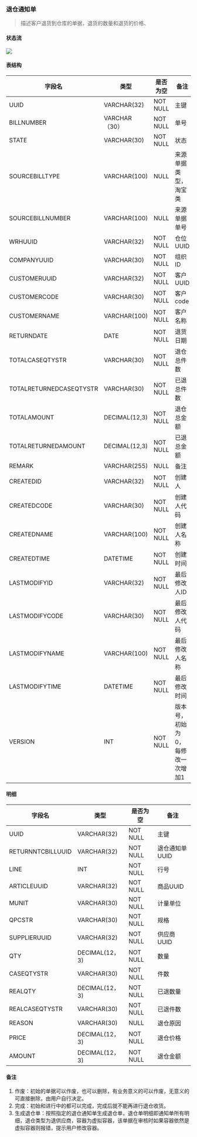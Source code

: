 ### 退仓通知单

> 描述客户退货到仓库的单据，退货的数量和退货的价格、

#### 状态流

![](../image/returnntcbill-state.png)

#### 表结构

字段名 | 类型 | 是否为空 | 备注
---|---|---|---
UUID | VARCHAR(32) | NOT NULL | 主键
BILLNUMBER | VARCHAR（30）| NOT NULL | 单号
STATE | VARCHAR(30) | NOT NULL | 状态
SOURCEBILLTYPE | VARCHAR(100) | NULL | 来源单据类型，淘宝类
SOURCEBILLNUMBER | VARCHAR(100) | NULL | 来源单据单号
WRHUUID | VARCHAR(32) | NOT NULL | 仓位UUID
COMPANYUUID | VARCHAR(30) | NOT NULL | 组织ID
CUSTOMERUUID | VARCHAR(32) | NOT NULL | 客户UUID
CUSTOMERCODE | VARCHAR(30) | NOT NULL | 客户code
CUSTOMERNAME | VARCHAR(100) | NOT NULL | 客户名称
RETURNDATE | DATE | NOT NULL | 退货日期
TOTALCASEQTYSTR | VARCHAR(30) | NOT NULL | 退仓总件数
TOTALRETURNEDCASEQTYSTR | VARCHAR(30) | NOT NULL | 已退总件数
TOTALAMOUNT | DECIMAL(12,3) | NOT NULL | 退仓总金额
TOTALRETURNEDAMOUNT | DECIMAL(12,3) | NOT NULL | 已退总金额
REMARK | VARCHAR(255) | NULL | 备注
CREATEDID | VARCHAR(32) | NOT NULL | 创建人
CREATEDCODE | VARCHAR(30) | NOT NULL | 创建人代码
CREATEDNAME | VARCHAR(100) | NOT NULL | 创建人名称
CREATEDTIME | DATETIME | NOT NULL | 创建时间
LASTMODIFYID | VARCHAR(32) | NOT NULL | 最后修改人ID
LASTMODIFYCODE | VARCHAR(30) | NOT NULL | 最后修改人代码
LASTMODIFYNAME | VARCHAR(100) | NOT NULL | 最后修改人名称
LASTMODIFYTIME | DATETIME | NOT NULL | 最后修改时间
VERSION | INT | NOT NULL | 版本号，初始为0，每修改一次增加1


#### 明细


字段名 | 类型 | 是否为空 | 备注
---|---|---|---
UUID | VARCHAR(32) | NOT NULL | 主键
RETURNNTCBILLUUID  | VARCHAR(32) | NOT NULL | 退仓通知单UUID
LINE | INT | NOT NULL | 行号
ARTICLEUUID | VARCHAR(32) | NOT NULL | 商品UUID
MUNIT | VARCHAR(30) | NOT NULL | 计量单位
QPCSTR | VARCHAR(30) | NOT NULL | 规格
SUPPLIERUUID | VARCHAR(32) | NOT NULL | 供应商UUID
QTY | DECIMAL(12，3)| NOT NULL | 数量
CASEQTYSTR | VARCHAR(30) | NOT NULL | 件数
REALQTY | DECIMAL(12，3)| NOT NULL | 已退数量
REALCASEQTYSTR | VARCHAR(30) | NOT NULL | 已退件数
REASON | VARCHAR(30) | NULL | 退仓原因
PRICE | DECIMAL(12，3)| NOT NULL | 退仓价格
AMOUNT | DECIMAL(12，3)| NOT NULL | 退仓金额


#### 备注

1. 作废：初始的单据可以作废，也可以删除，有业务意义的可以作废，无意义的可直接删除，由用户自行决定。
2. 完成：初始和进行中的都可以完成，完成后就不能再进行退仓收货。
3. 生成退仓单：按照指定的退仓通知单生成退仓单，退仓单明细即通知单所有明细，退仓类型为退供应商，容器为虚拟容器，该单据在审核时如果容器依然是虚拟容器则报错，提示用户修改容器。